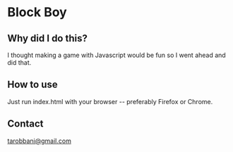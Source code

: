 # Block Boy

## Why did I do this?

I thought making a game with Javascript would be fun so I went ahead and did that.

## How to use

Just run index.html with your browser -- preferably Firefox or Chrome.

## Contact

tarobbani@gmail.com
